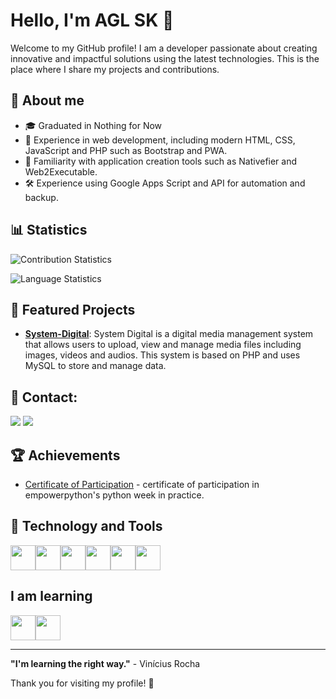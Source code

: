 # Hello, I'm AGL SK 👋

Welcome to my GitHub profile! I am a developer passionate about creating innovative and impactful solutions using the latest technologies. This is the place where I share my projects and contributions.

## 🚀 About me

- 🎓 Graduated in Nothing for Now
- 💼 Experience in web development, including modern HTML, CSS, JavaScript and PHP such as Bootstrap and PWA.
- 🔧 Familiarity with application creation tools such as Nativefier and Web2Executable.
- 🛠️ Experience using Google Apps Script and API for automation and backup.

## 📊 Statistics

![Contribution Statistics](https://github-readme-stats.vercel.app/api?username=aglsk&show_icons=true&count_private=true&include_all_commits=true&theme=radical)

![Language Statistics](https://github-readme-stats.vercel.app/api/top-langs/?username=aglsk&hide=html&layout=compact&theme=radical)

## 📂 Featured Projects

- **[System-Digital](https://github.com/aglsk/System-Digital)**: System Digital is a digital media management system that allows users to upload, view and manage media files including images, videos and audios. This system is based on PHP and uses MySQL to store and manage data.

## 🔗 Contact:
<div>
<a href="https://t.me/Dev01agl" target="_blank"><img loading="lazy" src="https://img.shields.io/badge/-Telegram-%23E4405F?style=for-the-badge&logo=instagram&logoColor=white" target="_blank"></a> 
<a href = "https://aglsk.github.io/aglsk"><img loading="lazy" src="https://img.shields.io/badge/-Website-%230077B5?style=for-the-badge&logo=github&logoColor=white" target="_blank"></a>
</a>

## 🏆 Achievements

- [Certificate of Participation](link-to-certification) - certificate of participation in empowerpython's python week in practice.

## 🎨 Technology and Tools

<img loading="lazy" src="https://cdn.jsdelivr.net/gh/devicons/devicon@latest/icons/jupyter/jupyter-original-wordmark.svg" width="40" height="40"/><img loading="lazy" src="https://cdn.jsdelivr.net/gh/devicons/devicon@latest/icons/python/python-original.svg" width="40" height="40"/><img loading="lazy" src="https://cdn.jsdelivr.net/gh/devicons/devicon@latest/icons/pandas/pandas-original-wordmark.svg" width="40" height="40"/><img loading="lazy" src="https://cdn.jsdelivr.net/gh/devicons/devicon@latest/icons/matplotlib/matplotlib-original-wordmark.svg" width="40" height="40"/><img loading="lazy"
src="https://upload.wikimedia.org/wikipedia/commons/thumb/6/61/HTML5_logo_and_wordmark.svg/512px-HTML5_logo_and_wordmark.svg.png?20170517184425" width="40" height="40"/><img loading="lazy"
src="https://upload.wikimedia.org/wikipedia/commons/thumb/2/27/PHP-logo.svg/711px-PHP-logo.svg.png?20180502235434" width="40" height="40"/><img loading="lazy"/>

## I am learning

<img loading="lay" src="https://cdn.jsdelivr.net/gh/devicons/devicon@latest/icons/python/python-original.svg" width="40" height="40"/><img loading="lazy"
src="https://upload.wikimedia.org/wikipedia/commons/thumb/2/2f/Google_Apps_Script.svg/512px-Google_Apps_Script.svg.png?20221103122014" width="40" height="40"/><img loading="lazy"/>

---

**"I'm learning the right way."** - Vinícius Rocha

Thank you for visiting my profile! 🚀
